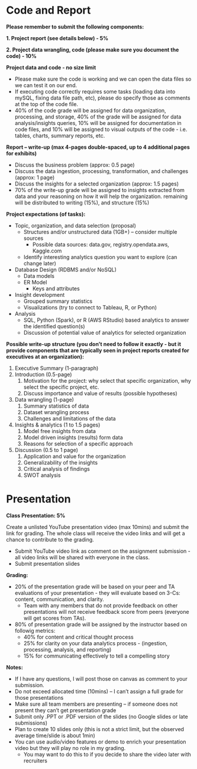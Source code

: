 # Code and Report

**Please remember to submit the following components:**

**1. Project report (see details below) - 5%**

**2. Project data wrangling, code (please make sure you document the code) - 10%** 



**Project data and code - no size limit**

- Please make sure the code is working and we can open the data files so we can test it on our end.
- If executing code correctly requires some tasks (loading data into mySQL, fixing data file path, etc), please do specify those as comments at the top of the code file.
- 40% of the code grade will be assigned for data organization, processing, and storage, 40% of the grade will be assigned for data analysis/insights queries, 10% will be assigned for documentation in code files, and 10% will be assigned to visual outputs of the code - i.e. tables, charts, summary reports, etc. 

 

**Report – write-up (max 4-pages double-spaced, up to 4 additional pages for exhibits)**

- Discuss the business problem (approx: 0.5 page)
- Discuss the data ingestion, processing, transformation, and challenges (approx: 1 page)
- Discuss the insights for a selected organization (approx: 1.5 pages)
- 70% of the write-up grade will be assigned to insights extracted from data and your reasoning on how it will help the organization. remaining will be distributed to writing (15%), and structure (15%) 

 

**Project expectations (of tasks):**

- Topic, organization, and data selection (proposal)
  - Structures and/or unstructured data (1GB+) – consider multiple sources
    - Possible data sources: data.gov, registry.opendata.aws, Kaggle.com
  - Identify interesting analytics question you want to explore (can change later)
- Database Design (RDBMS and/or NoSQL)
  - Data models
  - ER Model
    - Keys and attributes
- Insight development
  - Grouped summary statistics
  - Visualizations (try to connect to Tableau, R, or Python)
- Analysis
  - SQL, Python (Spark), or R (AWS RStudio) based analytics to answer the identified question(s)
  - Discussion of potential value of analytics for selected organization

 

**Possible write-up structure (you don’t need to follow it exactly - but it provide components that are typically seen in project reports created for executives at an organization):**

1. Executive Summary (1-paragraph)
2. Introduction (0.5-page)
   1. Motivation for the project: why select that specific organization, why select the specific project, etc.
   2. Discuss importance and value of results (possible hypotheses)
3. Data wrangling (1-page) 
   1. Summary statistics of data
   2. Dataset wrangling process
   3. Challenges and limitations of the data
4. Insights & analytics (1 to 1.5 pages)
   1. Model free insights from data
   2. Model driven insights (results) form data
   3. Reasons for selection of a specific approach
5. Discussion (0.5 to 1 page)
   1. Application and value for the organization
   2. Generalizability of the insights
   3. Critical analysis of findings
   4. SWOT analysis

# Presentation

**Class Presentation: 5%**

Create a unlisted YouTube presentation video (max 10mins) and submit the link for grading. The whole class will receive the video links and will get a chance to contribute to the grading.

- Submit YouTube video link as comment on the assignment submission - all video links will be shared with everyone in the class.
- Submit presentation slides

 

**Grading:**

- 20% of the presentation grade will be based on your peer and TA evaluations of your presentation - they will evaluate based on 3-Cs: content, communication, and clarity.
  - Team with any members that do not provide feedback on other presentations will not receive feedback score from peers (everyone will get scores from TAs). 
- 80% of presentation grade will be assigned by the instructor based on followig metrics:
  - 40% for content and critical thought process 
  - 25% for clarity on your data analytics process - (ingestion, processing, analysis, and reporting) 
  - 15% for communicating effectively to tell a compelling story

 

**Notes:**

- If I have any questions, I will post those on canvas as comment to your submission.
- Do not exceed allocated time (10mins) – I can’t assign a full grade for those presentations
- Make sure all team members are presenting – if someone does not present they can’t get presentation grade
- Submit only .PPT or .PDF version of the slides (no Google slides or late submissions)
- Plan to create 10 slides only (this is not a strict limit, but the observed average time/slide is about 1min)
- You can use audio/video features or demo to enrich your presentation video but they will play no role in my grading. 
  - You may want to do this to if you decide to share the video later with recruiters